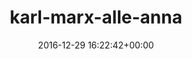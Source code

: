 ---
title:		"karl-marx-alle-anna"
type:		"photos"
mediatype:		"upload"
description:		"TBC"
date:		"2016-12-29 16:22:42+00:00"
album:		"city"
filename:		"karl-marx-alle-anna.md"
series:		""
cl_public_id:		"city/karl-marx-alle-anna"
cl_version:		1497000313
format:		"tiff"
bytes:		1675292
width:		810
height:		1440
colours:
- "#777777"
- "#CECDCD"
- "#3A3A3A"
- "#6F6F6E"
exposure_mode:		"Auto"
program:		"Aperture-priority AE"
aperture:		"4.0"
focal_length:		"24.0 mm"
iso:		"200"
shutter_speed:		"1/100"
metering:		"Multi-segment"
flash:		"Off, Did not fire"
white_balance:		"Custom"
colour_temp:		"5350"
has_crop:		"true"
orientation:		"Horizontal (normal)"
camera_model:		"NIKON D800"
lens_info:		"24-70mm f/2.8"
artist:		"No artist info"
x_resolution:		"300"
y_resolution:		"300"
---